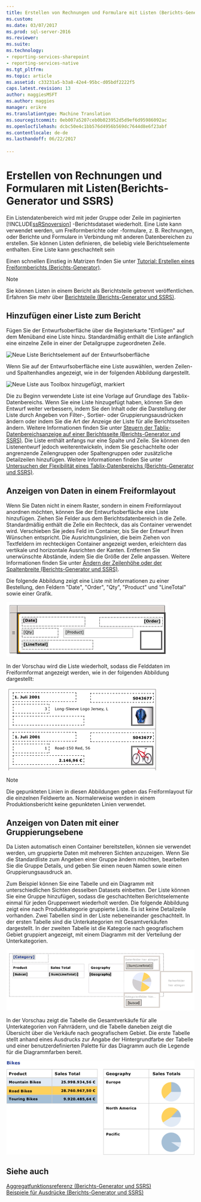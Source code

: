 ```yaml
---
title: Erstellen von Rechnungen und Formulare mit Listen (Berichts-Generator und SSRS) | Microsoft Docs
ms.custom: 
ms.date: 03/07/2017
ms.prod: sql-server-2016
ms.reviewer: 
ms.suite: 
ms.technology:
- reporting-services-sharepoint
- reporting-services-native
ms.tgt_pltfrm: 
ms.topic: article
ms.assetid: c33231a5-b3a8-42e4-95bc-d05bdf2222f5
caps.latest.revision: 13
author: maggiesMSFT
ms.author: maggies
manager: erikre
ms.translationtype: Machine Translation
ms.sourcegitcommit: 0eb007a5207ceb0b023952d5d9ef6d95986092ac
ms.openlocfilehash: dcbc50e4c1bb576d4956b569dc7644d8e6f23abf
ms.contentlocale: de-de
ms.lasthandoff: 06/22/2017

---
```

# <a name="create-invoices-and-forms-with-lists-report-builder-and-ssrs"></a>Erstellen von Rechnungen und Formularen mit Listen(Berichts-Generator und SSRS)
  Ein Listendatenbereich wird mit jeder Gruppe oder Zeile im paginierten [!INCLUDE[ssRSnoversion](../../includes/ssrsnoversion-md.md)] -Berichtsdataset wiederholt. Eine Liste kann verwendet werden, um Freiformberichte oder -formulare, z. B. Rechnungen, oder Berichte und Formulare in Verbindung mit anderen Datenbereichen zu erstellen. Sie können Listen definieren, die beliebig viele Berichtselemente enthalten. Eine Liste kann geschachtelt sein  
  
 Einen schnellen Einstieg in Matrizen finden Sie unter [Tutorial: Erstellen eines Freiformberichts &#40;Berichts-Generator&#41;](../../reporting-services/tutorial-creating-a-free-form-report-report-builder.md).  
  
> [!NOTE]  
>  Sie können Listen in einem Bericht als Berichtsteile getrennt veröffentlichen. Erfahren Sie mehr über [Berichtsteile (Berichts-Generator und SSRS)](../../reporting-services/report-design/report-parts-report-builder-and-ssrs.md).  
  
##  <a name="AddingList"></a> Hinzufügen einer Liste zum Bericht  
 Fügen Sie der Entwurfsoberfläche über die Registerkarte "Einfügen" auf dem Menüband eine Liste hinzu. Standardmäßig enthält die Liste anfänglich eine einzelne Zelle in einer der Detailgruppe zugeordneten Zeile.  
  
 ![Neue Liste Berichtselement auf der Entwurfsoberfläche](../../reporting-services/report-design/media/rs-listtemplatenew.gif "neue Liste Berichtselement auf der Entwurfsoberfläche")  
  
 Wenn Sie auf der Entwurfsoberfläche eine Liste auswählen, werden Zeilen- und Spaltenhandles angezeigt, wie in der folgenden Abbildung dargestellt.  
  
 ![Neue Liste aus Toolbox hinzugefügt, markiert](../../reporting-services/report-design/media/rs-listtemplatenewselected.gif "neue Liste aus Toolbox hinzugefügt, ausgewählt")  
  
 Die zu Beginn verwendete Liste ist eine Vorlage auf Grundlage des Tablix-Datenbereichs. Wenn Sie eine Liste hinzugefügt haben, können Sie den Entwurf weiter verbessern, indem Sie den Inhalt oder die Darstellung der Liste durch Angeben von Filter-, Sortier- oder Gruppierungsausdrücken ändern oder indem Sie die Art der Anzeige der Liste für alle Berichtsseiten ändern. Weitere Informationen finden Sie unter [Steuern der Tablix-Datenbereichsanzeige auf einer Berichtsseite &#40;Berichts-Generator und SSRS&#41;](../../reporting-services/report-design/controlling-the-tablix-data-region-display-on-a-report-page.md). Die Liste enthält anfangs nur eine Spalte und Zeile. Sie können den Listenentwurf jedoch weiterentwickeln, indem Sie geschachtelte oder angrenzende Zeilengruppen oder Spaltengruppen oder zusätzliche Detailzeilen hinzufügen. Weitere Informationen finden Sie unter [Untersuchen der Flexibilität eines Tablix-Datenbereichs &#40;Berichts-Generator und SSRS&#41;](../../reporting-services/report-design/exploring-the-flexibility-of-a-tablix-data-region-report-builder-and-ssrs.md).  
  
  
##  <a name="DisplayingLayout"></a> Anzeigen von Daten in einem Freiformlayout  
 Wenn Sie Daten nicht in einem Raster, sondern in einem Freiformlayout anordnen möchten, können Sie der Entwurfsoberfläche eine Liste hinzufügen. Ziehen Sie Felder aus dem Berichtsdatenbereich in die Zelle. Standardmäßig enthält die Zelle ein Rechteck, das als Container verwendet wird. Verschieben Sie jedes Feld im Container, bis Sie der Entwurf Ihren Wünschen entspricht. Die Ausrichtungslinien, die beim Ziehen von Textfeldern im rechteckigen Container angezeigt werden, erleichtern das vertikale und horizontale Ausrichten der Kanten. Entfernen Sie unerwünschte Abstände, indem Sie die Größe der Zelle anpassen. Weitere Informationen finden Sie unter [Ändern der Zeilenhöhe oder der Spaltenbreite &#40;Berichts-Generator und SSRS&#41;](../../reporting-services/report-design/change-row-height-or-column-width-report-builder-and-ssrs.md).  
  
 Die folgende Abbildung zeigt eine Liste mit Informationen zu einer Bestellung, den Feldern "Date", "Order", "Qty", "Product" und "LineTotal" sowie einer Grafik.  
  
 ![Liste in Entwurfsansicht, 4 Felder und ein Bild](../../reporting-services/report-design/media/rs-basiclistformdesign.gif "Liste in Entwurfsansicht, 4 Felder und ein Bild")  
  
 In der Vorschau wird die Liste wiederholt, sodass die Felddaten im Freiformformat angezeigt werden, wie in der folgenden Abbildung dargestellt:  
  
 ![Vorschau für Liste mit 4 Feldern und einem Bild](../../reporting-services/report-design/media/rs-basiclistformpreview.gif "-Vorschau für Liste mit 4 Feldern und einem Bild")  
  
> [!NOTE]  
>  Die gepunkteten Linien in diesen Abbildungen geben das Freiformlayout für die einzelnen Feldwerte an. Normalerweise werden in einem Produktionsbericht keine gepunkteten Linien verwendet.  
  
  
##  <a name="DisplayingGrouping"></a> Anzeigen von Daten mit einer Gruppierungsebene  
 Da Listen automatisch einen Container bereitstellen, können sie verwendet werden, um gruppierte Daten mit mehreren Sichten anzuzeigen. Wenn Sie die Standardliste zum Angeben einer Gruppe ändern möchten, bearbeiten Sie die Gruppe Details, und geben Sie einen neuen Namen sowie einen Gruppierungsausdruck an.  
  
 Zum Beispiel können Sie eine Tabelle und ein Diagramm mit unterschiedlichen Sichten desselben Datasets einbetten. Der Liste können Sie eine Gruppe hinzufügen, sodass die geschachtelten Berichtselemente einmal für jeden Gruppenwert wiederholt werden. Die folgende Abbildung zeigt eine nach Produktkategorie gruppierte Liste. Es ist keine Detailzeile vorhanden. Zwei Tabellen sind in der Liste nebeneinander geschachtelt. In der ersten Tabelle sind die Unterkategorien mit Gesamtverkäufen dargestellt. In der zweiten Tabelle ist die Kategorie nach geografischem Gebiet gruppiert angezeigt, mit einem Diagramm mit der Verteilung der Unterkategorien.  
  
 ![Eine Liste mit 2 Tabellen, eine mit geschachtelten Diagramm](../../reporting-services/report-design/media/rs-basiclistgroupdesign.gif "eine Liste mit 2 Tabellen, eine mit geschachteltem Diagramm")  
  
 In der Vorschau zeigt die Tabelle die Gesamtverkäufe für alle Unterkategorien von Fahrrädern, und die Tabelle daneben zeigt die Übersicht über die Verkäufe nach geografischem Gebiet. Die erste Tabelle stellt anhand eines Ausdrucks zur Angabe der Hintergrundfarbe der Tabelle und einer benutzerdefinierten Palette für das Diagramm auch die Legende für die Diagrammfarben bereit.  
  
 ![Vorschau, 2 Tabellen, eine mit geschachteltem Diagramm](../../reporting-services/report-design/media/rs-basiclistgrouppreview.gif "Vorschau 2 Tabellen, eine mit geschachteltem Diagramm")  
  
  
## <a name="see-also"></a>Siehe auch  
 [Aggregatfunktionsreferenz &#40;Berichts-Generator und SSRS&#41;](../../reporting-services/report-design/report-builder-functions-aggregate-functions-reference.md)   
 [Beispiele für Ausdrücke &#40;Berichts-Generator und SSRS&#41;](../../reporting-services/report-design/expression-examples-report-builder-and-ssrs.md)  
  
  
